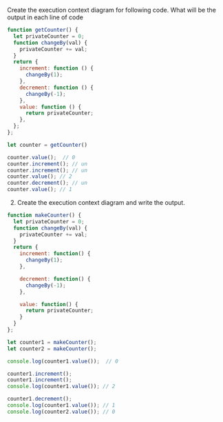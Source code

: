 Create the execution context diagram for following code. What will be the output in each line of code

```js
function getCounter() {
  let privateCounter = 0;
  function changeBy(val) {
    privateCounter += val;
  }
  return {
    increment: function () {
      changeBy(1);
    },
    decrement: function () {
      changeBy(-1);
    },
    value: function () {
      return privateCounter;
    },
  };
};

let counter = getCounter()

counter.value();  // 0
counter.increment(); // un
counter.increment(); // un
counter.value(); // 2
counter.decrement(); // un
counter.value(); // 1
```

2. Create the execution context diagram and write the output.

```js
function makeCounter() {
  let privateCounter = 0;
  function changeBy(val) {
    privateCounter += val;
  }
  return {
    increment: function() {
      changeBy(1);
    },

    decrement: function() {
      changeBy(-1);
    },

    value: function() {
      return privateCounter;
    }
  }
};

let counter1 = makeCounter();
let counter2 = makeCounter();

console.log(counter1.value());  // 0

counter1.increment();
counter1.increment();
console.log(counter1.value()); // 2

counter1.decrement();
console.log(counter1.value()); // 1
console.log(counter2.value()); // 0
```